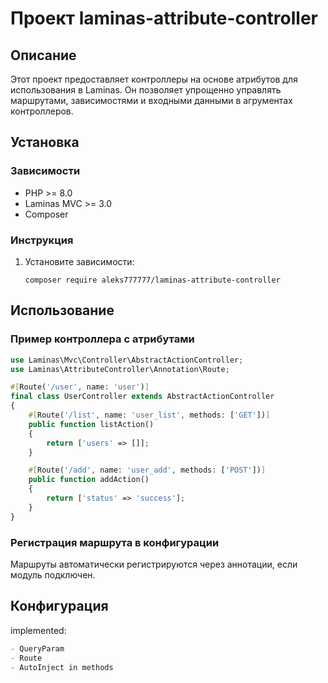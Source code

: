 # Проект laminas-attribute-controller

## Описание
Этот проект предоставляет контроллеры на основе атрибутов для использования в Laminas. 
Он позволяет упрощенно управлять маршрутами, зависимостями и входными данными в агрументах контроллеров.

## Установка

### Зависимости
- PHP >= 8.0
- Laminas MVC >= 3.0
- Composer

### Инструкция
1. Установите зависимости:
   ```
   composer require aleks777777/laminas-attribute-controller
   ```

## Использование

### Пример контроллера с атрибутами
```php
use Laminas\Mvc\Controller\AbstractActionController;
use Laminas\AttributeController\Annotation\Route;

#[Route('/user', name: 'user')]
final class UserController extends AbstractActionController
{
    #[Route('/list', name: 'user_list', methods: ['GET'])]
    public function listAction()
    {
        return ['users' => []];
    }

    #[Route('/add', name: 'user_add', methods: ['POST'])]
    public function addAction()
    {
        return ['status' => 'success'];
    }
}
```

### Регистрация маршрута в конфигурации
Маршруты автоматически регистрируются через аннотации, если модуль подключен.

## Конфигурация
implemented:
```php
- QueryParam
- Route
- AutoInject in methods